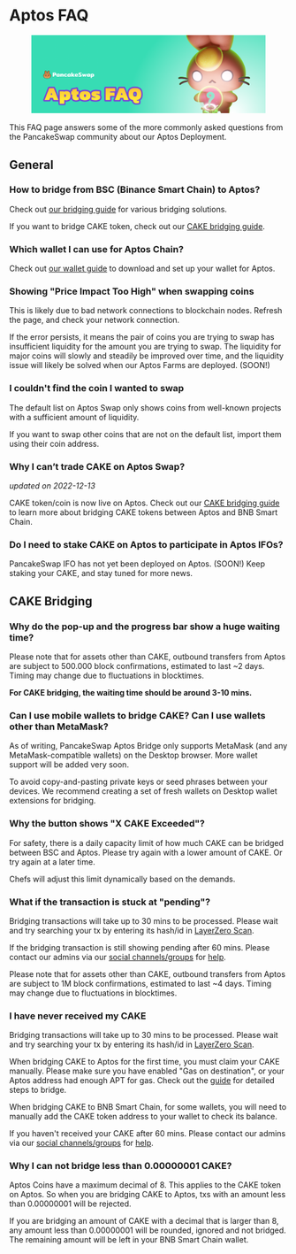 # Aptos FAQ

<figure><img src="../.gitbook/assets/Aptos-faq-header.png" alt=""><figcaption></figcaption></figure>

This FAQ page answers some of the more commonly asked questions from the PancakeSwap community about our Aptos Deployment.

## General

### How to bridge from BSC (Binance Smart Chain) to Aptos?

Check out [our bridging guide](aptos-coin-guide.md) for various bridging solutions.

If you want to bridge CAKE token, check out our [CAKE bridging guide](cake-bridging-guide.md).

### Which wallet I can use for Aptos Chain?

Check out [our wallet guide](wallet-guide.md) to download and set up your wallet for Aptos.

### Showing "Price Impact Too High" when swapping coins

This is likely due to bad network connections to blockchain nodes. Refresh the page, and check your network connection.

If the error persists, it means the pair of coins you are trying to swap has insufficient liquidity for the amount you are trying to swap. The liquidity for major coins will slowly and steadily be improved over time, and the liquidity issue will likely be solved when our Aptos Farms are deployed. (SOON!)

### I couldn't find the coin I wanted to swap

The default list on Aptos Swap only shows coins from well-known projects with a sufficient amount of liquidity.

If you want to swap other coins that are not on the default list, import them using their coin address.

### Why I can’t trade CAKE on Aptos Swap?

_updated on 2022-12-13_

CAKE token/coin is now live on Aptos. Check out our [CAKE bridging guide](cake-bridging-guide.md) to learn more about bridging CAKE tokens between Aptos and BNB Smart Chain.

### Do I need to stake CAKE on Aptos to participate in Aptos IFOs?

PancakeSwap IFO has not yet been deployed on Aptos. (SOON!) Keep staking your CAKE, and stay tuned for more news.

## CAKE Bridging

### Why do the pop-up and the progress bar show a huge waiting time?

Please note that for assets other than CAKE, outbound transfers from Aptos are subject to 500.000 block confirmations, estimated to last \~2 days. Timing may change due to fluctuations in blocktimes.

**For CAKE bridging, the waiting time should be around 3-10 mins.**

### Can I use mobile wallets to bridge CAKE? Can I use wallets other than MetaMask?

As of writing, PancakeSwap Aptos Bridge only supports MetaMask (and any MetaMask-compatible wallets) on the Desktop browser. More wallet support will be added very soon.

To avoid copy-and-pasting private keys or seed phrases between your devices. We recommend creating a set of fresh wallets on Desktop wallet extensions for bridging.

### Why the button shows "X CAKE Exceeded"?

For safety, there is a daily capacity limit of how much CAKE can be bridged between BSC and Aptos. Please try again with a lower amount of CAKE. Or try again at a later time.

Chefs will adjust this limit dynamically based on the demands.

### What if the transaction is stuck at "pending"?&#x20;

Bridging transactions will take up to 30 mins to be processed. Please wait and try searching your tx by entering its hash/id in [LayerZero Scan](https://layerzeroscan.com/).

If the bridging transaction is still showing pending after 60 mins. Please contact our admins via our [social channels/groups](../contact-us/telegram.md) for [help](../help/).

Please note that for assets other than CAKE, outbound transfers from Aptos are subject to 1M block confirmations, estimated to last \~4 days. Timing may change due to fluctuations in blocktimes.

### I have never received my CAKE

Bridging transactions will take up to 30 mins to be processed. Please wait and try searching your tx by entering its hash/id in [LayerZero Scan](https://layerzeroscan.com/).

When bridging CAKE to Aptos for the first time, you must claim your CAKE manually. Please make sure you have enabled "Gas on destination", or your Aptos address had enough APT for gas. Check out the [guide](cake-bridging-guide.md) for detailed steps to bridge.

When bridging CAKE to BNB Smart Chain, for some wallets, you will need to manually add the CAKE token address to your wallet to check its balance.

If you haven't received your CAKE after 60 mins. Please contact our admins via our [social channels/groups](../contact-us/telegram.md) for [help](../help/).

### Why I can not bridge less than 0.00000001 CAKE?

Aptos Coins have a maximum decimal of 8. This applies to the CAKE token on Aptos. So when you are bridging CAKE to Aptos, txs with an amount less than 0.00000001 will be rejected.&#x20;

If you are bridging an amount of CAKE with a decimal that is larger than 8, any amount less than 0.00000001 will be rounded, ignored and not bridged. The remaining amount will be left in your BNB Smart Chain wallet.


